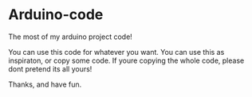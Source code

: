 # Arduino-code
The most of my arduino project code!

You can use this code for whatever you want. You can use
this as inspiraton, or copy some code.
If youre copying the whole code,
please dont pretend its all yours!


Thanks, and have fun.
